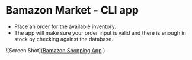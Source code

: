 # Bamazon Market - CLI app

* Place an order for the available inventory.
* The app will make sure your order input is valid and there is enough in stock by checking against the database.

![Screen Shot](<a target="_blank" href="https://youtu.be/BB81iDc7YiQ">Bamazon Shopping App</a>
)